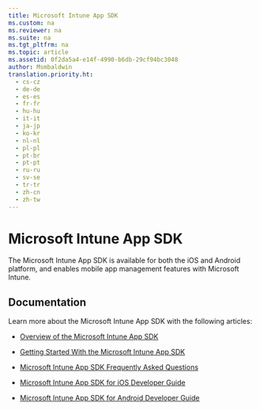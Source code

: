 ```yaml
---
title: Microsoft Intune App SDK
ms.custom: na
ms.reviewer: na
ms.suite: na
ms.tgt_pltfrm: na
ms.topic: article
ms.assetid: 0f2da5a4-e14f-4990-b6db-29cf94bc3048
author: Msmbaldwin
translation.priority.ht: 
  - cs-cz
  - de-de
  - es-es
  - fr-fr
  - hu-hu
  - it-it
  - ja-jp
  - ko-kr
  - nl-nl
  - pl-pl
  - pt-br
  - pt-pt
  - ru-ru
  - sv-se
  - tr-tr
  - zh-cn
  - zh-tw
---
```

# Microsoft Intune App SDK
The Microsoft Intune App SDK is available for both the iOS and Android platform, and enables mobile app management features with Microsoft Intune.

## Documentation
Learn more about the Microsoft Intune App SDK with the following articles:

-   [Overview of the Microsoft Intune App SDK](../Topic/Overview-of-the-Microsoft-Intune-App-SDK.md)

-   [Getting Started With the Microsoft Intune App SDK](../Topic/Getting-Started-With-the-Microsoft-Intune-App-SDK.md)

-   [Microsoft Intune App SDK Frequently Asked Questions](../Topic/Microsoft-Intune-App-SDK-Frequently-Asked-Questions.md)

-   [Microsoft Intune App SDK for iOS Developer Guide](../Topic/Microsoft-Intune-App-SDK-for-iOS-Developer-Guide.md)

-   [Microsoft Intune App SDK for Android Developer Guide](../Topic/Microsoft-Intune-App-SDK-for-Android-Developer-Guide.md)

